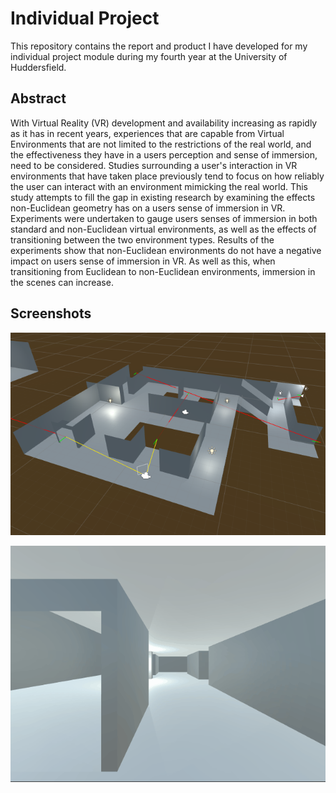 # Individual Project

This repository contains the report and product I have developed for my individual project module during my fourth year at the University of Huddersfield.

## Abstract

With Virtual Reality (VR) development and availability increasing as rapidly as it has in recent years, experiences that are capable from Virtual Environments that are not limited to the restrictions of the real world, and the effectiveness they have in a users perception and sense of immersion, need to be considered.
Studies surrounding a user's interaction in VR environments that have taken place previously tend to focus on how reliably the user can interact with an environment mimicking the real world.
This study attempts to fill the gap in existing research by examining the effects non-Euclidean geometry has on a users sense of immersion in VR.
Experiments were undertaken to gauge users senses of immersion in both standard and non-Euclidean virtual environments, as well as the effects of transitioning between the two environment types.
Results of the experiments show that non-Euclidean environments do not have a negative impact on users sense of immersion in VR.
As well as this, when transitioning from Euclidean to non-Euclidean environments, immersion in the scenes can increase.

## Screenshots

![scene](https://github.com/nboxhallburnett/IndividualProject/blob/master/Report/Images/Lines_Everywhere2.png)

![gif](https://github.com/nboxhallburnett/IndividualProject/blob/master/Report/Images/NE_View_Gif.gif)
